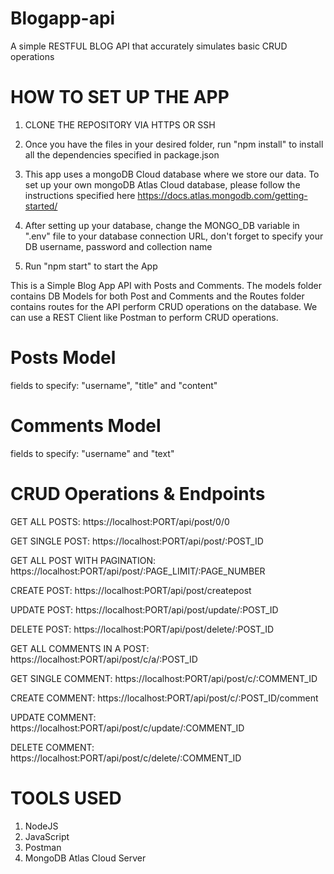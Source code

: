 # Blogapp-api
A simple RESTFUL BLOG API that accurately simulates basic CRUD operations

# HOW TO SET UP THE APP
1. CLONE THE REPOSITORY VIA HTTPS OR SSH

2. Once you have the files in your desired folder, run "npm install" to install all the dependencies specified in package.json

3. This app uses a mongoDB Cloud database where we store our data. To set up your own mongoDB Atlas Cloud database, please follow the instructions specified here https://docs.atlas.mongodb.com/getting-started/

4. After setting up your database, change the MONGO_DB variable in ".env" file to your database connection URL, don't forget to specify your DB username, password and collection name

5. Run "npm start" to start the App

This is a Simple Blog App API with Posts and Comments. The models folder contains DB Models for both Post and Comments and the Routes folder contains routes for the API perform CRUD operations on the database. We can use a REST Client like Postman to perform CRUD operations.

# Posts Model
fields to specify: "username", "title" and "content"

# Comments Model
fields to specify: "username" and "text"

# CRUD Operations & Endpoints
GET ALL POSTS: https://localhost:PORT/api/post/0/0

GET SINGLE POST: https://localhost:PORT/api/post/:POST_ID

GET ALL POST WITH PAGINATION: https://localhost:PORT/api/post/:PAGE_LIMIT/:PAGE_NUMBER

CREATE POST: https://localhost:PORT/api/post/createpost

UPDATE POST: https://localhost:PORT/api/post/update/:POST_ID

DELETE POST: https://localhost:PORT/api/post/delete/:POST_ID

GET ALL COMMENTS IN A POST: https://localhost:PORT/api/post/c/a/:POST_ID

GET SINGLE COMMENT: https://localhost:PORT/api/post/c/:COMMENT_ID

CREATE COMMENT: https://localhost:PORT/api/post/c/:POST_ID/comment

UPDATE COMMENT: https://localhost:PORT/api/post/c/update/:COMMENT_ID

DELETE COMMENT: https://localhost:PORT/api/post/c/delete/:COMMENT_ID


# TOOLS USED
1. NodeJS
2. JavaScript
3. Postman
4. MongoDB Atlas Cloud Server


